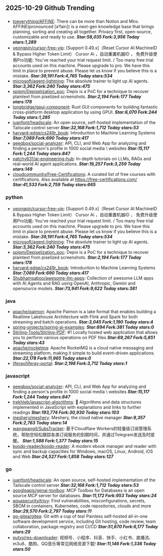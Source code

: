 ## 2025-10-29 Github Trending

### 
* [toeverything/AFFiNE](https://github.com/toeverything/AFFiNE): There can be more than Notion and Miro. AFFiNE(pronounced [ə‘fain]) is a next-gen knowledge base that brings planning, sorting and creating all together. Privacy first, open-source, customizable and ready to use. ***Star:58,035 Fork:3,956 Today stars:1,289***
* [yeongpin/cursor-free-vip](https://github.com/yeongpin/cursor-free-vip): [Support 0.49.x]（Reset Cursor AI MachineID & Bypass Higher Token Limit） Cursor Ai ，自动重置机器ID ， 免费升级使用Pro功能: You've reached your trial request limit. / Too many free trial accounts used on this machine. Please upgrade to pro. We have this limit in place to prevent abuse. Please let us know if you believe this is a mistake. ***Star:39,191 Fork:4,765 Today stars:534***
* [microsoft/agent-lightning](https://github.com/microsoft/agent-lightning): The absolute trainer to light up AI agents. ***Star:3,362 Fork:240 Today stars:475***
* [spipm/Depixelization_poc](https://github.com/spipm/Depixelization_poc): Depix is a PoC for a technique to recover plaintext from pixelized screenshots. ***Star:2,194 Fork:177 Today stars:178***
* [longbridge/gpui-component](https://github.com/longbridge/gpui-component): Rust GUI components for building fantastic cross-platform desktop application by using GPUI. ***Star:6,070 Fork:244 Today stars:1,285***
* [juanfont/headscale](https://github.com/juanfont/headscale): An open source, self-hosted implementation of the Tailscale control server ***Star:32,168 Fork:1,712 Today stars:53***
* [harvard-edge/cs249r_book](https://github.com/harvard-edge/cs249r_book): Introduction to Machine Learning Systems ***Star:7,089 Fork:690 Today stars:417***
* [qeeqbox/social-analyzer](https://github.com/qeeqbox/social-analyzer): API, CLI, and Web App for analyzing and finding a person's profile in 1000 social media \ websites ***Star:15,117 Fork:1,244 Today stars:847***
* [patchy631/ai-engineering-hub](https://github.com/patchy631/ai-engineering-hub): In-depth tutorials on LLMs, RAGs and real-world AI agent applications. ***Star:19,257 Fork:3,259 Today stars:149***
* [cloudcommunity/Free-Certifications](https://github.com/cloudcommunity/Free-Certifications): A curated list of free courses with certifications. Also available at https://free-certifications.com/ ***Star:41,533 Fork:2,759 Today stars:665***

### python
* [yeongpin/cursor-free-vip](https://github.com/yeongpin/cursor-free-vip): [Support 0.49.x]（Reset Cursor AI MachineID & Bypass Higher Token Limit） Cursor Ai ，自动重置机器ID ， 免费升级使用Pro功能: You've reached your trial request limit. / Too many free trial accounts used on this machine. Please upgrade to pro. We have this limit in place to prevent abuse. Please let us know if you believe this is a mistake. ***Star:39,191 Fork:4,765 Today stars:534***
* [microsoft/agent-lightning](https://github.com/microsoft/agent-lightning): The absolute trainer to light up AI agents. ***Star:3,362 Fork:240 Today stars:475***
* [spipm/Depixelization_poc](https://github.com/spipm/Depixelization_poc): Depix is a PoC for a technique to recover plaintext from pixelized screenshots. ***Star:2,194 Fork:177 Today stars:178***
* [harvard-edge/cs249r_book](https://github.com/harvard-edge/cs249r_book): Introduction to Machine Learning Systems ***Star:7,089 Fork:690 Today stars:417***
* [Shubhamsaboo/awesome-llm-apps](https://github.com/Shubhamsaboo/awesome-llm-apps): Collection of awesome LLM apps with AI Agents and RAG using OpenAI, Anthropic, Gemini and opensource models. ***Star:73,941 Fork:9,622 Today stars:381***

### java
* [apache/paimon](https://github.com/apache/paimon): Apache Paimon is a lake format that enables building a Realtime Lakehouse Architecture with Flink and Spark for both streaming and batch operations. ***Star:3,045 Fork:1,190 Today stars:4***
* [spring-projects/spring-ai-examples](https://github.com/spring-projects/spring-ai-examples):  ***Star:894 Fork:381 Today stars:0***
* [Stirling-Tools/Stirling-PDF](https://github.com/Stirling-Tools/Stirling-PDF): #1 Locally hosted web application that allows you to perform various operations on PDF files ***Star:69,267 Fork:5,851 Today stars:43***
* [apache/rocketmq](https://github.com/apache/rocketmq): Apache RocketMQ is a cloud native messaging and streaming platform, making it simple to build event-driven applications. ***Star:22,178 Fork:11,965 Today stars:0***
* [liferay/liferay-portal](https://github.com/liferay/liferay-portal):  ***Star:2,198 Fork:3,712 Today stars:1***

### javascript
* [qeeqbox/social-analyzer](https://github.com/qeeqbox/social-analyzer): API, CLI, and Web App for analyzing and finding a person's profile in 1000 social media \ websites ***Star:15,117 Fork:1,244 Today stars:847***
* [trekhleb/javascript-algorithms](https://github.com/trekhleb/javascript-algorithms): 📝 Algorithms and data structures implemented in JavaScript with explanations and links to further readings ***Star:193,774 Fork:30,930 Today stars:103***
* [meshery/meshery](https://github.com/meshery/meshery): Meshery, the cloud native manager ***Star:9,357 Fork:2,763 Today stars:14***
* [wangwangit/SubsTracker](https://github.com/wangwangit/SubsTracker): 基于Cloudflare Workers的轻量级订阅管理系统，帮助您轻松跟踪各类订阅服务的到期时间，并通过Telegram发送及时提醒。 ***Star:1,588 Fork:1,377 Today stars:15***
* [koodo-reader/koodo-reader](https://github.com/koodo-reader/koodo-reader): A modern ebook manager and reader with sync and backup capacities for Windows, macOS, Linux, Android, iOS and Web ***Star:24,527 Fork:1,858 Today stars:127***

### go
* [juanfont/headscale](https://github.com/juanfont/headscale): An open source, self-hosted implementation of the Tailscale control server ***Star:32,168 Fork:1,712 Today stars:53***
* [googleapis/genai-toolbox](https://github.com/googleapis/genai-toolbox): MCP Toolbox for Databases is an open source MCP server for databases. ***Star:11,172 Fork:953 Today stars:24***
* [aquasecurity/trivy](https://github.com/aquasecurity/trivy): Find vulnerabilities, misconfigurations, secrets, SBOM in containers, Kubernetes, code repositories, clouds and more ***Star:29,570 Fork:2,797 Today stars:11***
* [go-gitea/gitea](https://github.com/go-gitea/gitea): Git with a cup of tea! Painless self-hosted all-in-one software development service, including Git hosting, code review, team collaboration, package registry and CI/CD ***Star:51,670 Fork:6,177 Today stars:29***
* [putyy/res-downloader](https://github.com/putyy/res-downloader): 视频号、小程序、抖音、快手、小红书、直播流、m3u8、酷狗、QQ音乐等常见网络资源下载! ***Star:11,146 Fork:1,336 Today stars:50***
